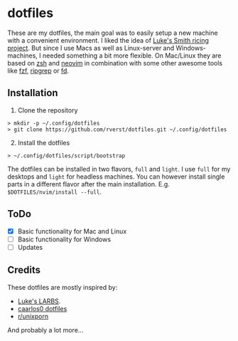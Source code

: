 # dotfiles

These are my dotfiles, the main goal was to easily setup a new machine with a
convenient environment. I liked the idea of [Luke's Smith ricing project](https://larbs.xyz).
But since I use Macs as well as Linux-server and Windows-machines,
I needed something a bit more flexible. On Mac/Linux they are based on [zsh](http://www.zsh.org)
and [neovim](https://neovim.io) in combination with some other awesome tools like
[fzf](https://github.com/junegunn/fzf), [ripgrep](https://github.com/BurntSushi/ripgrep) or
[fd](https://github.com/sharkdp/fd).

## Installation

1)  Clone the repository
```console
> mkdir -p ~/.config/dotfiles
> git clone https://github.com/rverst/dotfiles.git ~/.config/dotfiles
```


2)  Install the dotfiles
```console
> ~/.config/dotfiles/script/bootstrap
```

The dotfiles can be installed in two flavors, `full` and `light`. I use
`full` for my desktops and `light` for headless machines. You can however
install single parts in a different flavor after the main installation.
E.g. `$DOTFILES/nvim/install --full`.

## ToDo

- [x] Basic functionality for Mac and Linux
- [ ] Basic functionality for Windows
- [ ] Updates

## Credits

These dotfiles are mostly inspired by:
- [Luke's LARBS](https://github.com/lukesmithxyz/larbs).
- [caarlos0 dotfiles](https://github.com/caarlos0/dotfiles)
- [r/unixporn](https://www.reddit.com/r/unixporn/)

And probably a lot more...


